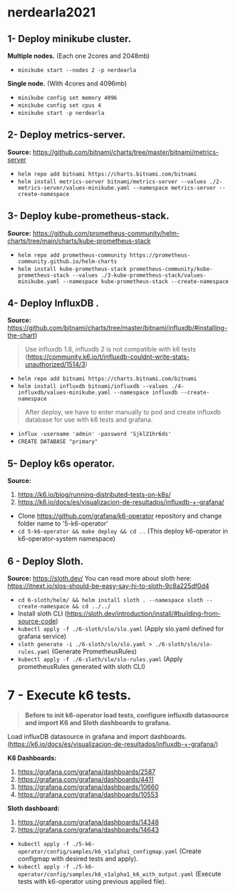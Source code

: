 # nerdearla2021

## 1- Deploy minikube cluster.
**Multiple nodes.**  (Each one 2cores and 2048mb)
- `minikube start --nodes 2 -p nerdearla`

**Single node.** (With 4cores and 4096mb)
- `minikube config set memory 4096`
- `minikube config set cpus 4`
- `minikube start -p nerdearla`

## 2- Deploy metrics-server.
**Source:** https://github.com/bitnami/charts/tree/master/bitnami/metrics-server
- `helm repo add bitnami https://charts.bitnami.com/bitnami`
- `helm install metrics-server bitnami/metrics-server --values ./2-metrics-server/values-minikube.yaml --namespace metrics-server --create-namespace`

## 3- Deploy kube-prometheus-stack.
**Source:** https://github.com/prometheus-community/helm-charts/tree/main/charts/kube-prometheus-stack

- `helm repo add prometheus-community https://prometheus-community.github.io/helm-charts`
- `helm install kube-prometheus-stack prometheus-community/kube-prometheus-stack --values ./3-kube-prometheus-stack/values-minikube.yaml --namespace kube-prometheus-stack --create-namespace`

## 4- Deploy InfluxDB .
**Source:** https://github.com/bitnami/charts/tree/master/bitnami/influxdb/#installing-the-chart)

> Use influxdb 1.8, influxdb 2 is not compatible with k6 tests
> (https://community.k6.io/t/influxdb-couldnt-write-stats-unauthorized/1514/3)
- `helm repo add bitnami https://charts.bitnami.com/bitnami`
- `helm install influxdb bitnami/influxdb --values ./4-influxdb/values-minikube.yaml --namespace influxdb --create-namespace`

> After deploy, we have to enter manually to pod and create
> influxdb database for use with k6 tests and grafana.

- `influx -username 'admin' -password 'Sjkl21hr6ds'`
- `CREATE DATABASE "primary"`

## 5- Deploy k6s operator.
**Source:** 
 1. https://k6.io/blog/running-distributed-tests-on-k8s/
 2. https://k6.io/docs/es/visualizacion-de-resultados/influxdb-+-grafana/

- Clone https://github.com/grafana/k6-operator repository and change folder name to '5-k6-operator'
- `cd 5-k6-operator && make deploy && cd ..` (This deploy k6-operator in k6-operator-system namespace)

  

## 6 - Deploy Sloth.
**Source:** https://sloth.dev/
You can read more about sloth here: https://itnext.io/slos-should-be-easy-say-hi-to-sloth-9c8a225df0d4

- `cd 6-sloth/helm/ && helm install sloth . --namespace sloth --create-namespace && cd ../../`
- Install sloth CLI (https://sloth.dev/introduction/install/#building-from-source-code)
- `kubectl apply -f ./6-sloth/slo/slo.yaml` (Apply slo.yaml defined for grafana service)
- `sloth generate -i ./6-sloth/slo/slo.yaml > ./6-sloth/slo/slo-rules.yaml` (Generate PrometheusRules)
- `kubectl apply -f ./6-sloth/slo/slo-rules.yaml` (Apply prometheusRules generated with sloth CLI)

# 7 - Execute k6 tests.
> **Before to init k6-operator load tests, configure influxdb datasource and import K6 and Sloth dashboards to grafana.**

  Load influxDB datasource in grafana and import dashboards. (https://k6.io/docs/es/visualizacion-de-resultados/influxdb-+-grafana/)

**K6 Dashboards:**
 1. https://grafana.com/grafana/dashboards/2587
 2. https://grafana.com/grafana/dashboards/4411
 3. https://grafana.com/grafana/dashboards/10660
 4. https://grafana.com/grafana/dashboards/10553

**Sloth dashboard:**
 1. https://grafana.com/grafana/dashboards/14348
 2. https://grafana.com/grafana/dashboards/14643


- `kubectl apply -f ./5-k6-operator/config/samples/k6_v1alpha1_configmap.yaml` (Create configmap with desired tests and apply).
- `kubectl apply -f ./5-k6-operator/config/samples/k6_v1alpha1_k6_with_output.yaml` (Execute tests with k6-operator using previous applied file).